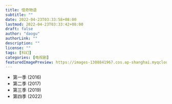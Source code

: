 ```yaml
---
title: 怪奇物语
subtitle: ""
date: 2022-04-23T03:33:58+08:00
lastmod: 2022-04-23T03:33:42+08:00
draft: false
author: "daogu"
authorLink: ""
description: "" 
license: ""
tags: [科幻]
categories: [电视剧]
featuredImagePreview: https://images-1308841967.cos.ap-shanghai.myqcloud.com/202204230339617.webp
---
```


* 第一季 (2016)
* 第二季 (2017)
* 第三季 (2019)
* 第四季 (2022)
